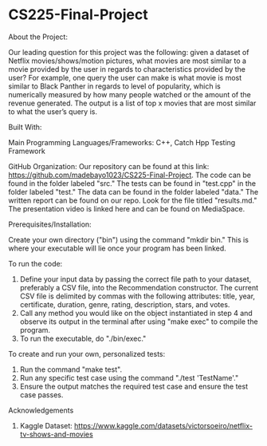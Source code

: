 # CS225-Final-Project

About the Project:

Our leading question for this project was the following: given a dataset of Netflix movies/shows/motion pictures, what movies are most similar to a movie provided by the user in regards to characteristics provided by the user? For example, one query the user can make is what movie is most similar to Black Panther in regards to level of popularity, which is numerically measured by how many people watched or the amount of the revenue generated. The output is a list of top x movies that are most similar to what the user’s query is. 
  
Built With: 

  Main Programming Languages/Frameworks: C++, Catch Hpp Testing Framework 
  
GitHub Organization:
  Our repository can be found at this link: https://github.com/madebayo1023/CS225-Final-Project. 
  The code can be found in the folder labeled "src."
  The tests can be found in "test.cpp" in the folder labeled "test."
  The data can be found in the folder labeled "data."
  The written report can be found on our repo. Look for the file titled "results.md."
  The presentation video is linked here and can be found on MediaSpace. 

Prerequisites/Installation:

  Create your own directory ("bin") using the command "mkdir bin." This is where your executable will lie once your program has been linked. 

To run the code:

1. Define your input data by passing the correct file path to your dataset, preferably a CSV file, into the Recommendation constructor. The current CSV file is delimited by commas with the following attributes: title, year, certificate, duration, genre, rating, description, stars, and votes. 
2. Call any method you would like on the object instantiated in step 4 and observe its output in the terminal after using "make exec" to compile the program. 
3. To run the executable, do "./bin/exec."

To create and run your own, personalized tests:

1. Run the command "make test". 
2. Run any specific test case using the command "./test 'TestName'."
3. Ensure the output matches the required test case and ensure the test case passes. 

Acknowledgements 

1. Kaggle Dataset: https://www.kaggle.com/datasets/victorsoeiro/netflix-tv-shows-and-movies
